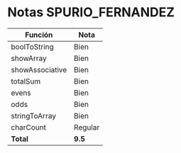 # Notas SPURIO_FERNANDEZ

| Función         | Nota    |
| --------------- | ------- |
| boolToString    | Bien    |
| showArray       | Bien    |
| showAssociative | Bien    |
| totalSum        | Bien    |
| evens           | Bien    |
| odds            | Bien    |
| stringToArray   | Bien    |
| charCount       | Regular |
| **Total**       | **9.5** |
